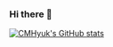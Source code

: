 ### Hi there 👋

[![CMHyuk's GitHub stats](https://github-readme-stats.vercel.app/api?username=cmhyuk&theme=radical)](https://github.com/cmhyuk/github-readme-stats)
